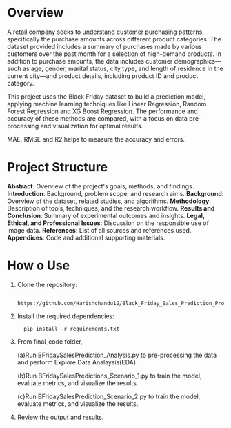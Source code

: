 # Overview

A retail company seeks to understand customer purchasing patterns, specifically the purchase amounts across different product categories. The dataset provided includes a summary of purchases made by various customers over the past month for a selection of high-demand products. In addition to purchase amounts, the data includes customer demographics—such as age, gender, marital status, city type, and length of residence in the current city—and product details, including product ID and product category.

This project uses the Black Friday dataset to build a prediction model, applying machine learning techniques like Linear Regression, Random Forest Regression and XG Boost Regression. The performance and accuracy of these methods are compared, with a focus on data pre-processing and visualization for optimal results.

MAE, RMSE and R2  helps to measure the accuracy and errors.


# Project Structure

 **Abstract**: Overview of the project's goals, methods, and findings.
 **Introduction**: Background, problem scope, and research aims.
 **Background**: Overview of the dataset, related studies, and algorithms.
 **Methodology**: Description of tools, techniques, and the research workflow.
 **Results and Conclusion**: Summary of experimental outcomes and insights.
 **Legal, Ethical, and Professional Issues**: Discussion on the responsible use of image data.
 **References**: List of all sources and references used.
 **Appendices**: Code and additional supporting materials.


# How o Use
1. Clone the repository:

         https://github.com/Harishchandu12/Black_Friday_Sales_Prediction_Project.git

2. Install the required dependencies:

         pip install -r requirements.txt

4. From final_code folder,

   (a)Run BFridaySalesPrediction_Analysis.py to pre-processing the data and perform Explore Data Analaysis(EDA).
   
   (b)Run BFridaySalesPredictions_Scenario_1.py to train the model, evaluate metrics, and visualize the results.
   
   (c)Run BFridaySalesPrediction_Scenario_2.py to train the model, evaluate metrics, and visualize the results.

5. Review the output and results.
